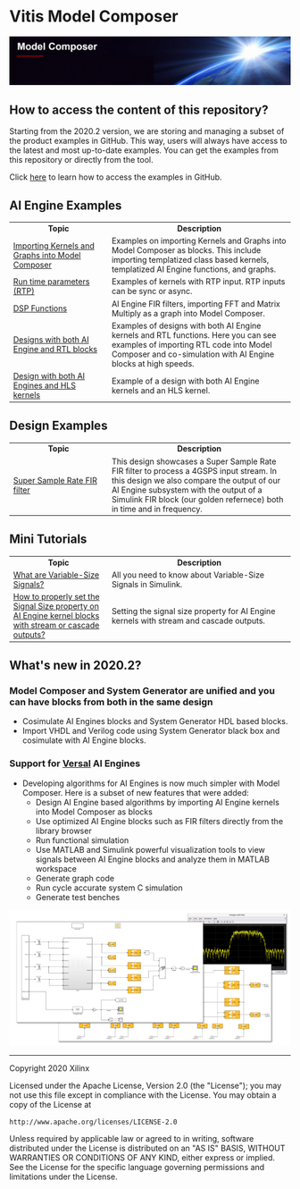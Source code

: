 # Vitis Model Composer

![](images/model_composer_title.gif)

## How to access the content of this repository?
    
Starting from the 2020.2 version, we are storing and managing a subset of the product examples in GitHub. This way, users will always have access to the latest and most up-to-date examples. You can get the examples from this repository or directly from the tool.

Click [here](example_access.md) to learn how to access the examples in GitHub.

## AI Engine Examples

<table style="width:100%">
 <tr>
 <td width="35%" align="center"><b>Topic</b>
 <td width="65%" align="center"><b>Description</b>
 </tr>
 <tr>
 <td align="left">
   <a href="./Importing_AIE_blocks/README.md">Importing Kernels and Graphs into Model Composer</a>
 </td>
 <td>Examples on importing Kernels and Graphs into Model Composer as blocks. This include importing templatized class based kernels, templatized AI Engine functions, and graphs. </td>
 </tr>
 <tr>
 <td align="left">
   <a href="./Run_Time_Parameters/README.md">Run time parameters (RTP)</a>
 </td>
 <td>Examples of kernels with RTP input. RTP inputs can be sync or async. </td>
 </tr>
 <tr>
 <td align="left">
   <a href="./DSPlib/README.md">DSP Functions</a>
 </td>
 <td>AI Engine FIR filters, importing FFT and Matrix Multiply as a graph into Model Composer.</td>
 </tr>
 <tr>
 <td align="left">
   <a href="./AIE_HDL/README.md">Designs with both AI Engine and RTL blocks</a>
 </td>
 <td>Examples of designs with both AI Engine kernels and RTL functions. Here you can see examples of importing RTL code into Model Composer and co-simulation with AI Engine   blocks at high speeds.
 </td>
 </tr>
 <tr>
 <td align="left">
   <a href="./AIE_HLS/README.md">Design with both AI Engines and HLS kernels</a>
 </td>
 <td>Example of a design with both AI Engine kernels and an HLS kernel.
 </td>
 </tr>
 </table>
 
 ## Design Examples
 
 <table style="width:100%">
 <tr>
 <td width="35%" align="center"><b>Topic</b>
 <td width="65%" align="center"><b>Description</b>
 </tr>
 <tr>
 <td align="left">
   <a href="./Designs/SingleStreamSSR_FIR">Super Sample Rate FIR filter</a>
 </td>
 <td> This design showcases a Super Sample Rate FIR filter to process a 4GSPS input stream. In this design we also compare the output of our AI Engine subsystem with the output of a Simulink FIR block (our golden refernece) both in time and in frequency. 
 </td>
 </tr>
 </table>

  ## Mini Tutorials
 
 <table style="width:100%">
 <tr>
 <td width="35%" align="center"><b>Topic</b>
 <td width="65%" align="center"><b>Description</b>
 </tr>
 <tr>
 <td align="left">
   <a href="./Variable_Size_Signals/README.md">What are Variable-Size Signals?</a>
 </td>
 <td>All you need to know about Variable-Size Signals in Simulink.
 </td>
 </tr>
 
 <tr>
 <td align="left">
   <a href="./Setting_Signal_Size/README.md">How to properly set the Signal Size property on AI Engine kernel blocks with stream or cascade outputs?</a>
 </td>
 <td>Setting the signal size property for AI Engine kernels with stream and cascade outputs.
 </td>
 </tr>
 </table>

## What's new in 2020.2?
### Model Composer and System Generator are unified and you can have blocks from both in the same design
  * Cosimulate AI Engines blocks and System Generator HDL based blocks.
  * Import VHDL and Verilog code using System Generator black box and cosimulate with AI Engine blocks.
  
### Support for [Versal](https://www.xilinx.com/products/silicon-devices/acap/versal.html) AI Engines
* Developing algorithms for AI Engines is now much simpler with Model Composer. Here is a subset of new features that were added:
  * Design AI Engine based algorithms by importing AI Engine kernels into Model Composer as blocks
  * Use optimized AI Engine blocks such as FIR filters directly from the library browser
  * Run functional simulation
  * Use MATLAB and Simulink powerful visualization tools to view signals between AI Engine blocks and analyze them in MATLAB workspace
  * Generate graph code
  * Run cycle accurate system C simulation
  * Generate test benches
  
  
<p align="center">
<img src="images/model_composer_image.PNG">
</p>

--------------
Copyright 2020 Xilinx

Licensed under the Apache License, Version 2.0 (the "License");
you may not use this file except in compliance with the License.
You may obtain a copy of the License at

    http://www.apache.org/licenses/LICENSE-2.0

Unless required by applicable law or agreed to in writing, software
distributed under the License is distributed on an "AS IS" BASIS,
WITHOUT WARRANTIES OR CONDITIONS OF ANY KIND, either express or implied.
See the License for the specific language governing permissions and
limitations under the License.
